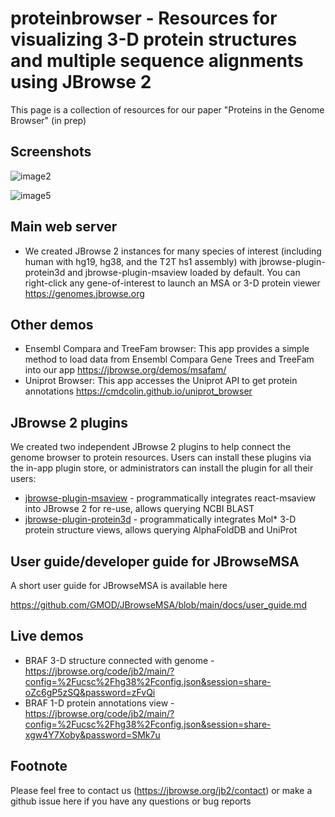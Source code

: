 # proteinbrowser - Resources for visualizing 3-D protein structures and multiple sequence alignments using JBrowse 2

This page is a collection of resources for our paper "Proteins in the Genome Browser" (in prep)

## Screenshots

![image2](https://github.com/user-attachments/assets/a9ac296c-e2fe-41c7-bf7d-d519548eb046)

![image5](https://github.com/user-attachments/assets/7f52de03-0a2b-47fb-95f6-bb4505185487)

## Main web server

- We created JBrowse 2 instances for many species of interest (including human with hg19, hg38, and the T2T hs1 assembly) with jbrowse-plugin-protein3d and jbrowse-plugin-msaview loaded by default. You can
  right-click any gene-of-interest to launch an MSA or 3-D protein viewer
  https://genomes.jbrowse.org

## Other demos

- Ensembl Compara and TreeFam browser: This app provides a simple method to load
  data from Ensembl Compara Gene Trees and TreeFam into our app
  https://jbrowse.org/demos/msafam/
- Uniprot Browser: This app accesses the Uniprot API to get protein annotations
  https://cmdcolin.github.io/uniprot_browser

## JBrowse 2 plugins

We created two independent JBrowse 2 plugins to help connect the genome browser
to protein resources. Users can install these plugins via the in-app plugin
store, or administrators can install the plugin for all their users:

- [jbrowse-plugin-msaview](https://github.com/GMOD/jbrowse-plugin-msaview) -
  programmatically integrates react-msaview into JBrowse 2 for re-use, allows
  querying NCBI BLAST
- [jbrowse-plugin-protein3d](https://github.com/GMOD/jbrowse-plugin-protein3d) -
  programmatically integrates Mol\* 3-D protein structure views, allows querying
  AlphaFoldDB and UniProt

## User guide/developer guide for JBrowseMSA

A short user guide for JBrowseMSA is available here

https://github.com/GMOD/JBrowseMSA/blob/main/docs/user_guide.md

## Live demos

- BRAF 3-D structure connected with genome -
  https://jbrowse.org/code/jb2/main/?config=%2Fucsc%2Fhg38%2Fconfig.json&session=share-oZc6gP5zSQ&password=zFvQi
- BRAF 1-D protein annotations view -
  https://jbrowse.org/code/jb2/main/?config=%2Fucsc%2Fhg38%2Fconfig.json&session=share-xgw4Y7Xoby&password=SMk7u

## Footnote

Please feel free to contact us (https://jbrowse.org/jb2/contact) or make a github issue here if you have any questions or bug reports
